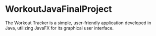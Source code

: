 # WorkoutJavaFinalProject
The Workout Tracker is a simple, user-friendly application developed in Java, utilizing JavaFX for its graphical user interface. 
